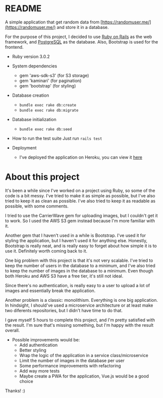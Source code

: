 # README

A simple application that get random data from [https://randomuser.me/](https://randomuser.me/) and store it in a database.

For the purpose of this project, I decided to use [Ruby on Rails](https://rubyonrails.org/) as the web framework, and [PostgreSQL](https://www.postgresql.org/) as the database. Also, Bootstrap is used for the frontend.

* Ruby version
    3.0.2

* System dependencies
    - gem 'aws-sdk-s3' (for S3 storage)
    - gem 'kaminari'   (for pagination)
    - gem 'bootstrap'  (for styling)

    
* Database creation
    - `bundle exec rake db:create`
    - `bundle exec rake db:migrate`

* Database initialization
    - `bundle exec rake db:seed`


* How to run the test suite 
    Just run `rails test`

* Deployment
    - I've deployed the application on Heroku, you can view it [here](https://gigaservices.herokuapp.com/)



About this project
==================
It's been a while since I've worked on a project using Ruby, so some of the code is a bit messy. I've tried to make it as simple as possible, but I've also tried to keep it as clean as possible. I've also tried to keep it as readable as possible, with some comments.

I tried to use the CarrierWave gem for uploading images, but I couldn't get it to work. So I used the AWS S3 gem instead because I'm more familiar with it.

Another gem that I haven't used in a while is Bootstrap. I've used it for styling the application, but I haven't used it for anything else. Honestly, Bootstrap is really neat, and is really easy to forget about how simple it is to use it. Definitely worth coming back to it.

One big problem with this project is that it's not very scalable. I've tried to keep the number of users in the database to a minimum, and I've also tried to keep the number of images in the database to a minimum. Even though both Heroku and AWS S3 have a free tier, it's still not ideal.

Since there's no authentication, is really easy to a user to upload a lot of images and essentially break the application.

Another problem is a classic: monolithism. Everything is one big application. In hindsight, I should've used a microservice architecture or at least make two diferents repositories, but I didn't have time to do that.

I gave myself 5 hours to complete this project, and I'm pretty satisfied with the result. I'm sure that's missing something, but I'm happy with the result overall.

* Possible improvements would be:
    - Add authentication
    - Better styling
    - Wrap the logic of the application in a service class/microservice
    - Limit the number of images in the database per user
    - Some performance improvements with refactoring
    - Add way more tests
    - Maybe create a PWA for the application, Vue.js would be a good choice


Thanks! :)